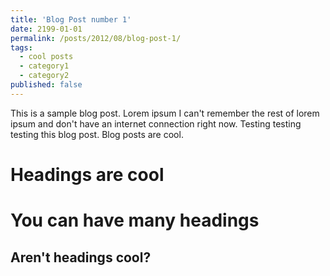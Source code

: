 ```yaml
---
title: 'Blog Post number 1'
date: 2199-01-01
permalink: /posts/2012/08/blog-post-1/
tags:
  - cool posts
  - category1
  - category2
published: false
---
```


This is a sample blog post. Lorem ipsum I can't remember the rest of lorem ipsum and don't have an internet connection right now. Testing testing testing this blog post. Blog posts are cool.

Headings are cool
======

You can have many headings
======

Aren't headings cool?
------